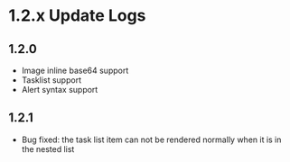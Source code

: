 # 1.2.x Update Logs

## 1.2.0

- Image inline base64 support
- Tasklist support
- Alert syntax support

## 1.2.1

- Bug fixed: the task list item can not be rendered normally when it is in the nested list
